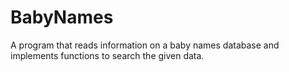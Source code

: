 # BabyNames
A program that reads information on a baby names database and implements functions to search the given data.
